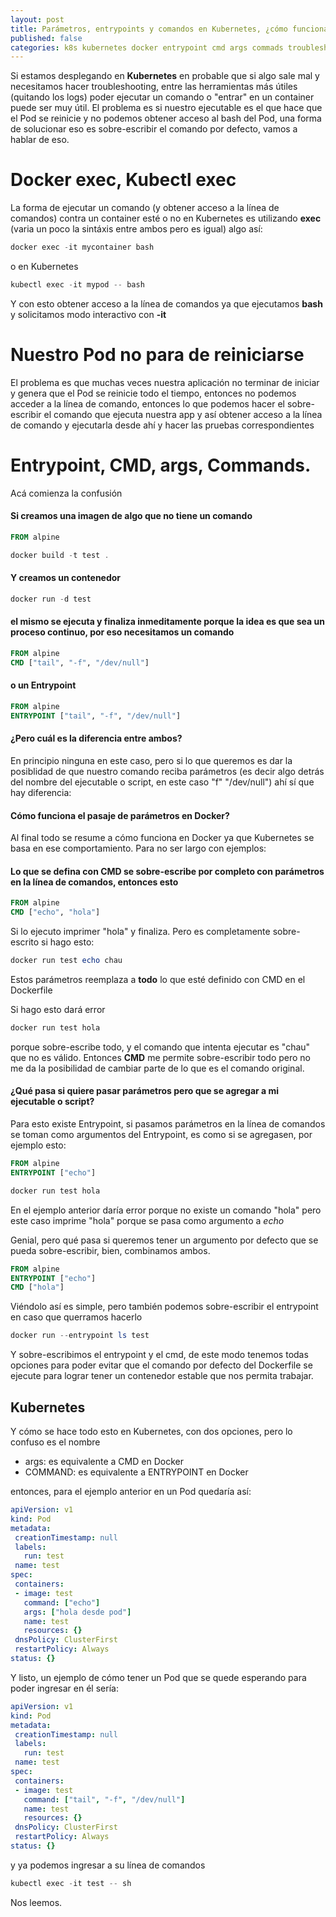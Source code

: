```yaml
---
layout: post
title: Parámetros, entrypoints y comandos en Kubernetes, ¿cómo funcionan?
published: false
categories: k8s kubernetes docker entrypoint cmd args commads troubleshooting
---
```


Si estamos desplegando en **Kubernetes** en probable que si algo sale mal y necesitamos hacer troubleshooting, entre las herramientas más útiles (quitando los logs) poder ejecutar un comando o "entrar" en un container puede ser muy útil. El problema es si nuestro ejecutable es el que hace que el Pod se reinicie y no podemos obtener acceso al bash del Pod, una forma de solucionar eso es sobre-escribir el comando por defecto, vamos a hablar de eso.


# Docker exec, Kubectl exec
La forma de ejecutar un comando (y obtener acceso a la línea de comandos) contra un container esté o no en Kubernetes es utilizando **exec** (varia un poco la sintáxis entre ambos pero es igual) algo así:

``` powershell
docker exec -it mycontainer bash
```

o en Kubernetes

``` powershell
kubectl exec -it mypod -- bash
```

Y con esto obtener acceso a la línea de comandos ya que ejecutamos **bash** y solicitamos modo interactivo con __-it__

# Nuestro Pod no para de reiniciarse
El problema es que muchas veces nuestra aplicación no terminar de iniciar y genera que el Pod se reinicie todo el tiempo, entonces no podemos acceder a la línea de comando, entonces lo que podemos hacer el sobre-escribir el comando que ejecuta nuestra app y así obtener acceso a la línea de comando y ejecutarla desde ahí y hacer las pruebas correspondientes

# Entrypoint, CMD, args, Commands.

Acá comienza la confusión

#### Si creamos una imagen de algo que no tiene un comando
``` dockerfile
FROM alpine
```

``` powershell
docker build -t test .
```

#### Y creamos un contenedor

``` powershell
docker run -d test
```
#### el mismo se ejecuta y finaliza inmeditamente porque la idea es que sea un proceso continuo, por eso necesitamos un comando


``` dockerfile
FROM alpine
CMD ["tail", "-f", "/dev/null"]
```

#### o un Entrypoint

``` dockerfile
FROM alpine
ENTRYPOINT ["tail", "-f", "/dev/null"]
```
#### ¿Pero cuál es la diferencia entre ambos?
En principio ninguna en este caso, pero si lo que queremos es dar la posiblidad de que nuestro comando reciba parámetros (es decir algo detrás del nombre del ejecutable o script, en este caso "f" "/dev/null") ahí sí que hay diferencia:

#### Cómo funciona el pasaje de parámetros en Docker?
Al final todo se resume a cómo funciona en Docker ya que Kubernetes se basa en ese comportamiento.
Para no ser largo con ejemplos:

#### Lo que se defina con CMD se sobre-escribe por completo con parámetros en la línea de comandos, entonces esto

``` dockerfile
FROM alpine
CMD ["echo", "hola"]
```

Si lo ejecuto imprimer "hola" y finaliza. Pero es completamente sobre-escrito si hago esto:

``` powershell
docker run test echo chau
```
Estos parámetros reemplaza a **todo** lo que esté definido con CMD en el Dockerfile

Si hago esto dará error

``` powershell
docker run test hola
```

porque sobre-escribe todo, y el comando que intenta ejecutar es "chau" que no es válido. Entonces **CMD** me permite sobre-escribir todo pero no me da la posibilidad de cambiar parte de lo que es el comando original.

#### ¿Qué pasa si quiere pasar parámetros pero que se agregar a mi ejecutable o script?

Para esto existe Entrypoint, si pasamos parámetros en la línea de comandos se toman como argumentos del Entrypoint, es como si se agregasen, por ejemplo esto:

``` dockerfile
FROM alpine
ENTRYPOINT ["echo"]
```

``` powershell
docker run test hola
```

En el ejemplo anterior daría error porque no existe un comando "hola" pero este caso imprime "hola" porque se pasa como argumento a _echo_

Genial, pero qué pasa si queremos tener un argumento por defecto que se pueda sobre-escribir, bien, combinamos ambos.

``` dockerfile
FROM alpine
ENTRYPOINT ["echo"]
CMD ["hola"]
```

Viéndolo así es simple, pero también podemos sobre-escribir el entrypoint en caso que querramos hacerlo

``` powershell
docker run --entrypoint ls test
```
Y sobre-escribimos el entrypoint y el cmd, de este modo tenemos todas opciones para poder evitar que el comando por defecto del Dockerfile se ejecute para lograr tener un contenedor estable que nos permita trabajar.

## Kubernetes
Y cómo se hace todo esto en Kubernetes, con dos opciones, pero lo confuso es el nombre

 - args: es equivalente a CMD en Docker
 - COMMAND: es equivalente a ENTRYPOINT en Docker

 entonces, para el ejemplo anterior en un Pod quedaría así:

 ``` yaml
 apiVersion: v1
kind: Pod
metadata:
  creationTimestamp: null
  labels:
    run: test
  name: test
spec:
  containers:
  - image: test
    command: ["echo"]
    args: ["hola desde pod"]
    name: test
    resources: {}
  dnsPolicy: ClusterFirst
  restartPolicy: Always
status: {}
 ```
 Y listo, un ejemplo de cómo tener un Pod que se quede esperando para poder ingresar en él sería:

 ``` yaml
 apiVersion: v1
kind: Pod
metadata:
  creationTimestamp: null
  labels:
    run: test
  name: test
spec:
  containers:
  - image: test
    command: ["tail", "-f", "/dev/null"]
    name: test
    resources: {}
  dnsPolicy: ClusterFirst
  restartPolicy: Always
status: {}
 ```

 y ya podemos ingresar a su línea de comandos 

 ``` powershell
 kubectl exec -it test -- sh
 ```

 Nos leemos.

